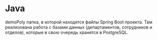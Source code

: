 # Java
demoPoly папка, в которой находятся файлы Spring Boot проекта. Там реализована работа с базами данных (департаментов, сотрудников и отделов), которые в свою очередь хранятся в PostgreSQL.
